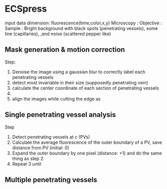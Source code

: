 # ECSpress

input data dimension: fluorescence(time,color,x,y)
Microscopy : 
Objective :
Sample : Bright background with black spots (penetrating vessels), some line (capillaries), ,and noise (scattered pepper like)

## Mask generation & motion correction
Step: 
 1. Denoise the image using a gaussian blur to correctly label each penetrating vessels 
 2. detect most invariable in their size (supposedly penetrating vein)
 3. calculate the center coordinate of each section of penetrating vessels
 4. 
 5. align the images while cutting the edge as 

## Single penetrating vessel analysis
Step
1. Detect penetrating vessels at c (PVs)
2. Calculate the average fluorescence of the outer boundary of a PV, save distance from PV (initial: 0)
3. Expand the outer boundary by one pixel (distance: +1) and do the same thing as step 2
4. Repeat 3 until 

## Multiple penetrating vessels
